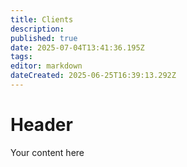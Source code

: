 ```yaml
---
title: Clients
description: 
published: true
date: 2025-07-04T13:41:36.195Z
tags: 
editor: markdown
dateCreated: 2025-06-25T16:39:13.292Z
---
```


# Header
Your content here